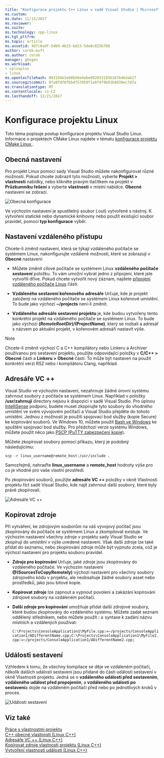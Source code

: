 ```yaml
---
title: "Konfigurace projektu C++ Linux v sadě Visual Studio | Microsoft Docs"
ms.custom: 
ms.date: 11/15/2017
ms.reviewer: 
ms.suite: 
ms.technology: cpp-linux
ms.tgt_pltfrm: 
ms.topic: article
ms.assetid: 4d7c6adf-54b9-4b23-bd23-5de0c825b768
author: corob-msft
ms.author: corob
manager: ghogen
ms.workload:
- cplusplus
- linux
ms.openlocfilehash: 893194b3e08b56e4abe892033193b167b46dab27
ms.sourcegitcommit: 8fa8fdf0fbb4f57950f1e8f4f9b81b4d39ec7d7a
ms.translationtype: MT
ms.contentlocale: cs-CZ
ms.lasthandoff: 12/21/2017
---
```

# <a name="configure-a-linux-project"></a>Konfigurace projektu Linux
Toto téma popisuje postup konfigurace projektu Visual Studio Linux. Informace o projektech CMake Linux najdete v tématu [konfigurace projektu CMake Linux ](cmake-linux-project.md).

## <a name="general-settings"></a>Obecná nastavení
Pro projekt Linux pomocí sady Visual Studio můžete nakonfigurovat různé možnosti.  Pokud chcete zobrazit tyto možnosti, vyberte **Projekt > vlastnosti** nabídky, nebo klikněte pravým tlačítkem na projekt v **Průzkumníku řešení** a vyberte **vlastnosti** v místní nabídce. **Obecné** nastavení se zobrazí.

![Obecná konfigurace](media/settings_general.png)

Ve výchozím nastavení je spustitelný soubor (.out) vytvořené s nástroj.  K vytvoření statické nebo dynamické knihovny nebo použít existující soubor pravidel, pomocí **typ konfigurace** výběr.

## <a name="remote-settings"></a>Nastavení vzdáleného přístupu
Chcete-li změnit nastavení, která se týkají vzdáleného počítače se systémem Linux, nakonfigurujte vzdálené možnosti, které se zobrazují v **Obecné** nastavení:

* Můžete změnit cílové počítače se systémem Linux **vzdáleného počítače sestavení** položku.  To vám umožní vybrat jedno z připojení, které jste vytvořili dříve.  Pokud chcete vytvořit nový záznam, najdete [připojení vzdáleného počítače Linux](connect-to-your-remote-linux-computer.md) části.

* **Vzdáleného sestavení kořenového adresáře** Určuje, kde je projekt založený na vzdáleného počítače se systémem Linux kořenové umístění.  To bude jako výchozí **~/projects** není-li změnit.

* **Vzdáleného adresáře sestavení projektu** je, kde budou vytvořeny tento konkrétní projekt na vzdáleného počítače se systémem Linux.  To bude jako výchozí **$(RemoteRootDir)/$(ProjectName)**, který se rozbalí a adresář s názvem po aktuální projekt, v kořenovém adresáři nastavit výše.

> [!NOTE]
> Chcete-li změnit výchozí C a C++ kompilátory nebo Linkeru a Archiver používanou pro sestavení projektu, použijte odpovídající položky v **C/C++ > Obecné** části a **Linkeru > Obecné** části.  To může být nastaven na použít konkrétní verzi RSZ nebo i kompilátoru Clang, například.

## <a name="vc-directories"></a>Adresáře VC ++
Visual Studio ve výchozím nastavení, nezahrnuje žádné úrovni systému zahrnout soubory z počítače se systémem Linux.  Například v položky **/usr/zahrnují** directory nejsou k dispozici v sadě Visual Studio.  Pro úplnou [IntelliSense](/visualstudio/ide/using-intellisense) podporu, budete muset zkopírujte tyto soubory do vhodného umístění ve svém vývojovém počítači a Visual Studio přejděte do tohoto umístění.  Jednou z možností je použití spojovací bod služby (kopie Secure) ke kopírování souborů.  Ve Windows 10, můžete použít [Bash ve Windows](https://msdn.microsoft.com/commandline/wsl/about) ke spuštění spojovací bod služby.  Pro předchozí verze systému Windows, můžete použít něco jako [PSCP (PuTTY zabezpečení kopie)](http://www.chiark.greenend.org.uk/~sgtatham/putty/download.html).

Můžete zkopírovat soubory pomocí příkazu, který je podobný následujícímu:

`scp -r linux_username@remote_host:/usr/include .`

Samozřejmě, nahraďte **linux_username** a **remote_host** hodnoty výše pro co je vhodné pro vaše vlastní prostředí.

Po zkopírování souborů, použijte **adresáře VC ++** položky v okně Vlastnosti projektu říct sadě Visual Studio, kde najít zahrnout další soubory, které byly právě zkopírovali.

![Adresáře VC ++](media/settings_directories.png)

## <a name="copy-sources"></a>Kopírovat zdroje
Při vytváření, ke zdrojovým souborům na váš vývojový počítač jsou zkopírovány do počítače se systémem Linux a zkompilovat existuje.  Ve výchozím nastavení všechny zdroje v projektu sady Visual Studio se zkopírují do umístění v výše uvedené nastavení.  Však další zdroje lze také přidat do seznamu, nebo zkopírování zdroje může být vypnuto zcela, což je výchozí nastavení pro projektu souboru pravidel.

* **Zdroje pro kopírování** Určuje, jaké zdroje jsou zkopírovány do vzdáleného počítače.  Ve výchozím nastavení **@(SourcesToCopyRemotely)** výchozí nastavení pro všechny soubory zdrojového kódu v projektu, ale neobsahuje žádné soubory asset nebo prostředků, jako jsou bitové kopie.

* **Kopírovat zdroje** lze zapnout a vypnout povolení a zakázání kopírování zdrojové soubory na vzdáleném počítači.

* **Další zdroje pro kopírování** umožňuje přidat další zdrojové soubory, které budou zkopírovány do vzdáleného systému.  Můžete zadat seznam oddělený středníkem, nebo můžete použít **: =** syntaxe k zadání názvu místních a vzdálených používat:

  `C:\Projects\ConsoleApplication1\MyFile.cpp:=~/projects/ConsoleApplication1/ADifferentName.cpp;C:\Projects\ConsoleApplication1\MyFile2.cpp:=~/projects/ConsoleApplication1/ADifferentName2.cpp;`

## <a name="build-events"></a>Události sestavení
Vzhledem k tomu, že všechny kompilace se děje ve vzdáleném počítači, několik dalších událostí sestavení jsou přidané do části události sestavení v okně Vlastnosti projektu.  Jedná se o **vzdáleného události před sestavením**, **vzdáleného událost před propojením**, a **vzdáleného události po sestavení**a dojde na vzdáleném počítači před nebo po jednotlivých kroků v proces.

![Události sestavení](media/settings_buildevents.png)

## <a name="see-also"></a>Viz také
[Práce s vlastnostmi projektu](../ide/working-with-project-properties.md)  
[C++ obecné vlastnosti (Linux C++)](../linux/prop-pages/general-linux.md)  
[Adresáře VC ++ (Linux C++)](../linux/prop-pages/directories-linux.md)  
[Kopírovat zdroje vlastnosti projektu (Linux C++)](../linux/prop-pages/copy-sources-project.md)  
[Vytvoření vlastnosti události (Linux C++)](../linux/prop-pages/build-events-linux.md)